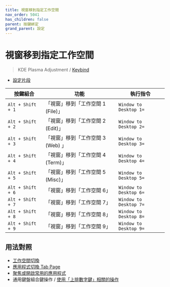 ```yaml
---
title: 視窗移到指定工作空間
nav_order: 5041
has_children: false
parent: 按鍵綁定
grand_parent: 設定
---
```



# 視窗移到指定工作空間

> KDE Plasma Adjustment / [Keybind](https://samwhelp.github.io/note-about-kde/read/config/kde-plasma-adjustment/keybind.html)


* [設定片段](https://github.com/samwhelp/note-about-kde/blob/gh-pages/_demo/prototype/de/kde-plasma/part/keybind/kde-plasma-keybind-main/config/kde-plasma-keybind/skel/.config/kglobalshortcutsrc#L162-L181)

| 按鍵組合          | 功能     | 執行指令         |
| --------- | -------------------------------------------- | --------------------------------------------------- |
| `Alt + Shift + 1` | 「視窗」移到「工作空間 1 (File)」 | `Window to Desktop 1=` |
| `Alt + Shift + 2` | 「視窗」移到「工作空間 2 (Edit)」 | `Window to Desktop 2=` |
| `Alt + Shift + 3` | 「視窗」移到「工作空間 3 (Web) 」 | `Window to Desktop 3=` |
| `Alt + Shift + 4` | 「視窗」移到「工作空間 4 (Term)」 | `Window to Desktop 4=` |
| `Alt + Shift + 5` | 「視窗」移到「工作空間 5 (Misc)」 | `Window to Desktop 5=` |
| `Alt + Shift + 6` | 「視窗」移到「工作空間 6」        | `Window to Desktop 6=` |
| `Alt + Shift + 7` | 「視窗」移到「工作空間 7」        | `Window to Desktop 7=` |
| `Alt + Shift + 8` | 「視窗」移到「工作空間 8」        | `Window to Desktop 8=` |
| `Alt + Shift + 9` | 「視窗」移到「工作空間 9」        | `Window to Desktop 9=` |




## 用法對照

* [工作空間切換](https://samwhelp.github.io/note-about-kde/read/config/kde-plasma-adjustment/keybind/workspace-switch.html)
* [應用程式切換 Tab Page](https://samwhelp.github.io/note-about-kde/read/config/kde-plasma-adjustment/keybind/application-tab-page.html)
* [聚焦或開啟常用的應用程式](https://samwhelp.github.io/note-about-kde/read/config/kde-plasma-adjustment/keybind/application-focus-or-launch-favorite.html)
* 通用鍵盤組合鍵操作 / [使用「上排數字鍵」相關的操作](https://samwhelp.github.io/system-modeling/read/zh_tw/spec-keybind/with-number-key)
